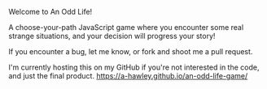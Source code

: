 Welcome to An Odd Life!  

A choose-your-path JavaScript game where you encounter some real strange situations, and your decision will progress your story!  

If you encounter a bug, let me know, or fork and shoot me a pull request.

I'm currently hosting this on my GitHub if you're not interested in the code, and just the final product.
https://a-hawley.github.io/an-odd-life-game/